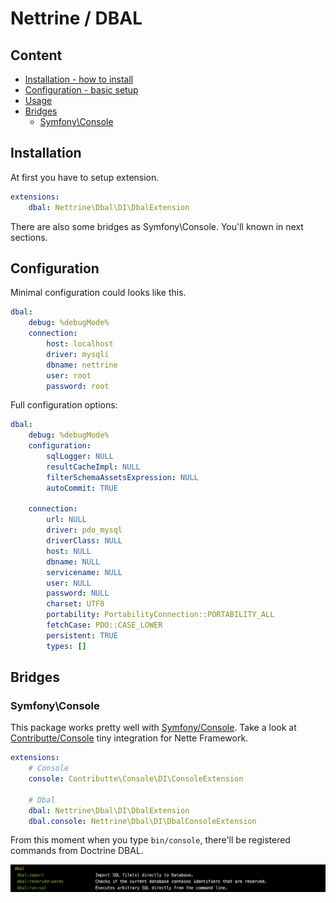 # Nettrine / DBAL

## Content

- [Installation - how to install](#installation)
- [Configuration - basic setup](#configuration)
- [Usage](#usage)
- [Bridges](#bridges)
    - [Symfony\Console](#symfony-console)

## Installation

At first you have to setup extension.

```yaml
extensions:
    dbal: Nettrine\Dbal\DI\DbalExtension
```

There are also some bridges as Symfony\Console. You'll known in next sections.

## Configuration

Minimal configuration could looks like this.

```yaml
dbal:
    debug: %debugMode%
    connection:
        host: localhost
        driver: mysqli
        dbname: nettrine
        user: root
        password: root
```

Full configuration options:

```yaml
dbal:
    debug: %debugMode%
    configuration:
        sqlLogger: NULL
        resultCacheImpl: NULL
        filterSchemaAssetsExpression: NULL
        autoCommit: TRUE
    
    connection:
        url: NULL
        driver: pdo_mysql
        driverClass: NULL
        host: NULL
        dbname: NULL
        servicename: NULL
        user: NULL
        password: NULL
        charset: UTF8
        portability: PortabilityConnection::PORTABILITY_ALL
        fetchCase: PDO::CASE_LOWER
        persistent: TRUE
        types: []
```
## Bridges

### Symfony\Console

This package works pretty well with [Symfony/Console](https://symfony.com/doc/current/components/console.html). Take a look at [Contributte/Console](https://github.com/contributte/console)
tiny integration for Nette Framework.

```yaml
extensions:
    # Console
    console: Contributte\Console\DI\ConsoleExtension

    # Dbal
    dbal: Nettrine\Dbal\DI\DbalExtension
    dbal.console: Nettrine\Dbal\DI\DbalConsoleExtension
```

From this moment when you type `bin/console`, there'll be registered commands from Doctrine DBAL.

![Commands](assets/commands.png)
